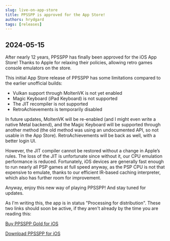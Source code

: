 ```yaml
---
slug: live-on-app-store
title: PPSSPP is approved for the App Store!
authors: hrydgard
tags: [releases]
---
```


## 2024-05-15

After nearly 12 years, PPSSPP has finally been approved for the iOS App Store! Thanks to Apple for relaxing their policies, allowing retro games console emulators on the store.

This initial App Store release of PPSSPP has some limitations compared to the earlier unofficial builds:

* Vulkan support through MoltenVK is not yet enabled
* Magic Keyboard (iPad Keyboard) is not supported
* The JIT recompiler is not supported
* RetroAchievements is temporarily disabled

In future updates, MoltenVK will be re-enabled (and I might even write a native Metal backend), and the Magic Keyboard will be supported through another method (the old method was using an undocumented API, so not usable in the App Store). RetroAchievements
will be back as well, with a better login UI.

However, the JIT compiler cannot be restored without a change in Apple’s rules. The loss of the JIT is unfortunate since without it, our CPU emulation performance is reduced. Fortunately, iOS devices are generally fast enough to run nearly all PSP games at full speed anyway, as the PSP CPU is not that expensive to emulate, thanks to our efficient IR-based caching interpreter, which also has further room for improvement.

Anyway, enjoy this new way of playing PPSSPP! And stay tuned for updates.

As I'm writing this, the app is in status "Processing for distribution". These two links should soon be active, if they aren't already by the time you are reading this:

[Buy PPSSPP Gold for iOS](https://apps.apple.com/us/app/ppsspp-gold-psp-emulator/id6502287918)

[Download PPSSPP for iOS](https://apps.apple.com/us/app/ppsspp-psp-emulator/id6496972903)
